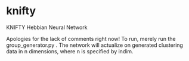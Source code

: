 # knifty
KNIFTY Hebbian Neural Network

Apologies for the lack of comments right now! 
To run, merely run the group_generator.py . The network will actualize on generated clustering data in n dimensions,
where n is specified by indim. 
